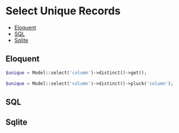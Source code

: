 # Select Unique Records

- [Eloquent](#eloquent)
- [SQL](#sql)
- [Sqlite](#sqlite)


## Eloquent

```php +torchlight-php
$unique = Model::select('column')->distinct()->get();  

$unique = Model::select('column')->distinct()->pluck('column'); 
```

## SQL

## Sqlite